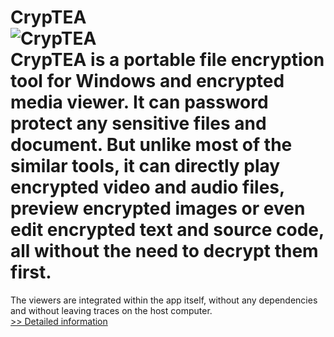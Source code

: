 # CrypTEA<br />![CrypTEA](https://mycommerce.akamaized.net/api/pimages/P300870545/BIG/300870545.JPG)<br />CrypTEA is a portable file encryption tool for Windows and encrypted media viewer. It can password protect any sensitive files and document. But unlike most of the similar tools, it can directly play encrypted video and audio files, preview encrypted images or even edit encrypted text and source code, all without the need to decrypt them first.
The viewers are integrated within the app itself, without any dependencies and without leaving traces on the host computer.<br />[>> Detailed information](https://secure.shareit.com/shareit/product.html?productid=300870545&affiliateid=200057808)